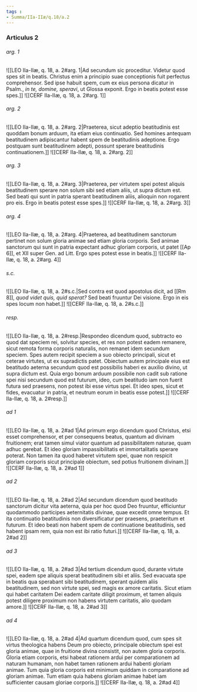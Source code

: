```yaml
---
tags : 
- Summa/IIa-IIæ/q.18/a.2
---
```


### Articulus 2

###### arg. 1
![[LEO IIa-IIæ, q. 18, a. 2#arg. 1|Ad secundum sic proceditur. Videtur quod spes sit in beatis. Christus enim a principio suae conceptionis fuit perfectus comprehensor. Sed ipse habuit spem, cum ex eius persona dicatur in Psalm., *in te, domine, speravi*, ut Glossa exponit. Ergo in beatis potest esse spes.]]
![[CERF IIa-IIæ, q. 18, a. 2#arg. 1]]

###### arg. 2
![[LEO IIa-IIæ, q. 18, a. 2#arg. 2|Praeterea, sicut adeptio beatitudinis est quoddam bonum arduum, ita etiam eius continuatio. Sed homines antequam beatitudinem adipiscantur habent spem de beatitudinis adeptione. Ergo postquam sunt beatitudinem adepti, possunt sperare beatitudinis continuationem.]]
![[CERF IIa-IIæ, q. 18, a. 2#arg. 2]]

###### arg. 3
![[LEO IIa-IIæ, q. 18, a. 2#arg. 3|Praeterea, per virtutem spei potest aliquis beatitudinem sperare non solum sibi sed etiam aliis, ut supra dictum est. Sed beati qui sunt in patria sperant beatitudinem aliis, alioquin non rogarent pro eis. Ergo in beatis potest esse spes.]]
![[CERF IIa-IIæ, q. 18, a. 2#arg. 3]]

###### arg. 4
![[LEO IIa-IIæ, q. 18, a. 2#arg. 4|Praeterea, ad beatitudinem sanctorum pertinet non solum gloria animae sed etiam gloria corporis. Sed animae sanctorum qui sunt in patria expectant adhuc gloriam corporis, ut patet [[Ap 6]], et XII super Gen. ad Litt. Ergo spes potest esse in beatis.]]
![[CERF IIa-IIæ, q. 18, a. 2#arg. 4]]

###### s.c.
![[LEO IIa-IIæ, q. 18, a. 2#s.c.|Sed contra est quod apostolus dicit, ad [[Rm 8]], *quod videt quis, quid sperat?* Sed beati fruuntur Dei visione. Ergo in eis spes locum non habet.]]
![[CERF IIa-IIæ, q. 18, a. 2#s.c.]]

###### resp.
![[LEO IIa-IIæ, q. 18, a. 2#resp.|Respondeo dicendum quod, subtracto eo quod dat speciem rei, solvitur species, et res non potest eadem remanere, sicut remota forma corporis naturalis, non remanet idem secundum speciem. Spes autem recipit speciem a suo obiecto principali, sicut et ceterae virtutes, ut ex supradictis patet. Obiectum autem principale eius est beatitudo aeterna secundum quod est possibilis haberi ex auxilio divino, ut supra dictum est. Quia ergo bonum arduum possibile non cadit sub ratione spei nisi secundum quod est futurum, ideo, cum beatitudo iam non fuerit futura sed praesens, non potest ibi esse virtus spei. Et ideo spes, sicut et fides, evacuatur in patria, et neutrum eorum in beatis esse potest.]]
![[CERF IIa-IIæ, q. 18, a. 2#resp.]]

###### ad 1
![[LEO IIa-IIæ, q. 18, a. 2#ad 1|Ad primum ergo dicendum quod Christus, etsi esset comprehensor, et per consequens beatus, quantum ad divinam fruitionem; erat tamen simul viator quantum ad passibilitatem naturae, quam adhuc gerebat. Et ideo gloriam impassibilitatis et immortalitatis sperare poterat. Non tamen ita quod haberet virtutem spei, quae non respicit gloriam corporis sicut principale obiectum, sed potius fruitionem divinam.]]
![[CERF IIa-IIæ, q. 18, a. 2#ad 1]]

###### ad 2
![[LEO IIa-IIæ, q. 18, a. 2#ad 2|Ad secundum dicendum quod beatitudo sanctorum dicitur vita aeterna, quia per hoc quod Deo fruuntur, efficiuntur quodammodo participes aeternitatis divinae, quae excedit omne tempus. Et ita continuatio beatitudinis non diversificatur per praesens, praeteritum et futurum. Et ideo beati non habent spem de continuatione beatitudinis, sed habent ipsam rem, quia non est ibi ratio futuri.]]
![[CERF IIa-IIæ, q. 18, a. 2#ad 2]]

###### ad 3
![[LEO IIa-IIæ, q. 18, a. 2#ad 3|Ad tertium dicendum quod, durante virtute spei, eadem spe aliquis sperat beatitudinem sibi et aliis. Sed evacuata spe in beatis qua sperabant sibi beatitudinem, sperant quidem aliis beatitudinem, sed non virtute spei, sed magis ex amore caritatis. Sicut etiam qui habet caritatem Dei eadem caritate diligit proximum, et tamen aliquis potest diligere proximum non habens virtutem caritatis, alio quodam amore.]]
![[CERF IIa-IIæ, q. 18, a. 2#ad 3]]

###### ad 4
![[LEO IIa-IIæ, q. 18, a. 2#ad 4|Ad quartum dicendum quod, cum spes sit virtus theologica habens Deum pro obiecto, principale obiectum spei est gloria animae, quae in fruitione divina consistit, non autem gloria corporis. Gloria etiam corporis, etsi habeat rationem ardui per comparationem ad naturam humanam, non habet tamen rationem ardui habenti gloriam animae. Tum quia gloria corporis est minimum quiddam in comparatione ad gloriam animae. Tum etiam quia habens gloriam animae habet iam sufficienter causam gloriae corporis.]]
![[CERF IIa-IIæ, q. 18, a. 2#ad 4]]

